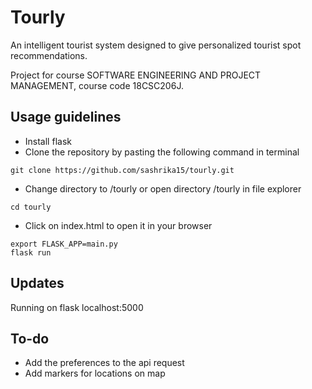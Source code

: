 # Tourly

An intelligent tourist system designed to give personalized tourist spot recommendations.

Project for course SOFTWARE ENGINEERING AND PROJECT MANAGEMENT, course code 18CSC206J.

## Usage guidelines

- Install flask
- Clone the repository by pasting the following command in terminal
```
git clone https://github.com/sashrika15/tourly.git
```
- Change directory to /tourly or open directory /tourly in file explorer
```
cd tourly
```
- Click on index.html to open it in your browser
```
export FLASK_APP=main.py
flask run
```

## Updates

Running on flask
localhost:5000

## To-do

- Add the preferences to the api request
- Add markers for locations on map

